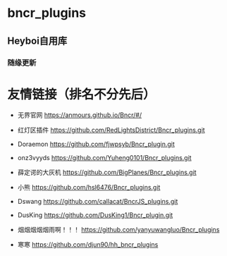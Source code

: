 # bncr_plugins
## Heyboi自用库
### 随缘更新
# 友情链接（排名不分先后）
- 无界官网
  https://anmours.github.io/Bncr/#/

- 红灯区插件
  https://github.com/RedLightsDistrict/Bncr_plugins.git
  
- Doraemon
  https://github.com/fjwpsyb/Bncr_plugin.git

- onz3vyyds 
  https://github.com/Yuheng0101/Bncr_plugins.git

- 薛定谔的大灰机 
  https://github.com/BigPlanes/Bncr_plugins.git

- 小熊 
  https://github.com/hsl6476/Bncr_plugins.git

- Dswang
  https://github.com/callacat/BncrJS_plugins.git
  
- DusKing
  https://github.com/DusKing1/Bncr_plugin.git
  
- 烟烟烟烟烟雨啊！！！
  https://github.com/yanyuwangluo/Bncr_plugins
  
- 寒寒
  https://github.com/djun90/hh_bncr_plugins
